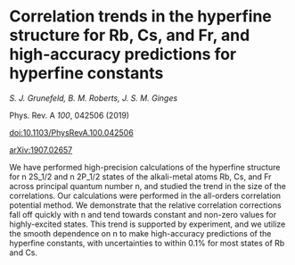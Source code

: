 # Correlation trends in the hyperfine structure for Rb, Cs, and Fr, and high-accuracy predictions for hyperfine constants

_S. J. Grunefeld, B. M. Roberts, J. S. M. Ginges_

Phys. Rev. A *100*, 042506 (2019)

[doi:10.1103/PhysRevA.100.042506](http://dx.doi.org/10.1103/PhysRevA.100.042506)

[arXiv:1907.02657](http://arxiv.org/abs/1907.02657)


We have performed high-precision calculations of the hyperfine structure for n 2S_1/2 and n 2P_1/2 states of the alkali-metal atoms Rb, Cs, and Fr across principal quantum number n, and studied the trend in the size of the correlations. Our calculations were performed in the all-orders correlation potential method. We demonstrate that the relative correlation corrections fall off quickly with n and tend towards constant and non-zero values for highly-excited states. This trend is supported by experiment, and we utilize the smooth dependence on n to make high-accuracy predictions of the hyperfine constants, with uncertainties to within 0.1% for most states of Rb and Cs.

